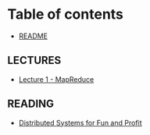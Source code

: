 # Table of contents

* [README](README.md)

## LECTURES

* [Lecture 1 - MapReduce](lectures/untitled.md)

## READING

* [Distributed Systems for Fun and Profit](reading/distributed-systems-for-fun-and-profit.md)

